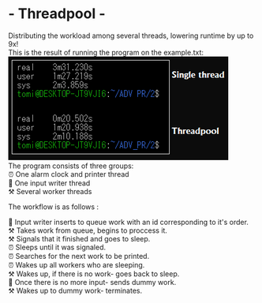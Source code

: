 # - Threadpool -

Distributing the workload among several threads, lowering runtime by up to 9x! <br>
This is the result of running the program on the example.txt: <br>
![D](https://github.com/Tomi-1997/CS-3rdYear/blob/main/Advanced%20Pr/2/runtime.png) <br>
The program consists of three groups: <br>
⏰ One alarm clock and printer thread<br>
📝 One input writer thread<br>
⚒ Several worker threads<br>

The workflow is as follows :<br>

📝 Input writer inserts to queue work with an id corresponding to it's order. <br>
⚒ Takes work from queue, begins to proccess it.<br>
⚒ Signals that it finished and goes to sleep.<br>
⏰ Sleeps until it was signaled. <br>
⏰ Searches for the next work to be printed.<br>
⏰ Wakes up all workers who are sleeping.<br>
⚒ Wakes up, if there is no work- goes back to sleep.<br>
📝 Once there is no more input- sends dummy work.<br>
⚒ Wakes up to dummy work- terminates.<br>
